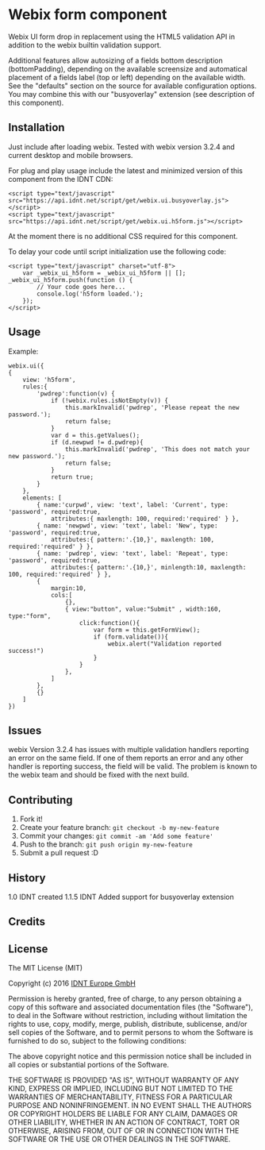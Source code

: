 # Webix form component

Webix UI form drop in replacement using the HTML5 validation API in addition to the webix builtin validation support.

Additional features allow autosizing of a fields bottom description (bottomPadding), depending on the available screensize and automatical placement of a fields label (top or left) depending on the available width. See the "defaults" section on the source for available configuration options. 
You may combine this with our "busyoverlay" extension (see description of this component).

## Installation

Just include after loading webix. Tested with webix version 3.2.4 and current desktop and mobile browsers.

For plug and play usage include the latest and minimized version of this component from the IDNT CDN:

    <script type="text/javascript" src="https://api.idnt.net/script/get/webix.ui.busyoverlay.js"></script>
    <script type="text/javascript" src="https://api.idnt.net/script/get/webix.ui.h5form.js"></script>

At the moment there is no additional CSS required for this component.

To delay your code until script initialization use the following code:

	<script type="text/javascript" charset="utf-8">
        var _webix_ui_h5form = _webix_ui_h5form || []; _webix_ui_h5form.push(function () {
			// Your code goes here...
            console.log('h5form loaded.');
        });
    </script>

## Usage

Example:

	webix.ui({
	{
		view: 'h5form',
		rules:{
			'pwdrep':function(v) {
				if (!webix.rules.isNotEmpty(v)) {
					this.markInvalid('pwdrep', 'Please repeat the new password.');
					return false;
				}
				var d = this.getValues();
				if (d.newpwd != d.pwdrep){
					this.markInvalid('pwdrep', 'This does not match your new password.');
					return false;
				}
				return true;												
			}
		},
		elements: [
			{ name:'curpwd', view: 'text', label: 'Current', type: 'password', required:true, 
				attributes:{ maxlength: 100, required:'required' } },
			{ name: 'newpwd', view: 'text', label: 'New', type: 'password', required:true, 
				attributes:{ pattern:'.{10,}', maxlength: 100, required:'required' } },
			{ name: 'pwdrep', view: 'text', label: 'Repeat', type: 'password', required:true,
				attributes:{ pattern:'.{10,}', minlength:10, maxlength: 100, required:'required' } },
			{ 
				margin:10, 
				cols:[
					{},
					{ view:"button", value:"Submit" , width:160, type:"form", 
						click:function(){
							var form = this.getFormView();
							if (form.validate()){
								webix.alert("Validation reported success!")
							}
						}													
					},
				]
			},
			{}
		]	
	})

## Issues

webix Version 3.2.4 has issues with multiple validation handlers reporting an error on the same field. If one of them
reports an error and any other handler is reporting success, the field will be valid. The problem is known to the webix
team and should be fixed with the next build.

## Contributing

1. Fork it!
2. Create your feature branch: `git checkout -b my-new-feature`
3. Commit your changes: `git commit -am 'Add some feature'`
4. Push to the branch: `git push origin my-new-feature`
5. Submit a pull request :D

## History

1.0 IDNT <marc> created
1.1.5 IDNT <marc> Added support for busyoverlay extension

## Credits


## License

The MIT License (MIT)

Copyright (c) 2016 [IDNT Europe GmbH](https://www.idnt.net/)

Permission is hereby granted, free of charge, to any person obtaining a copy of this software and associated documentation files (the "Software"), to deal in the Software without restriction, including without limitation the rights to use, copy, modify, merge, publish, distribute, sublicense, and/or sell copies of the Software, and to permit persons to whom the Software is furnished to do so, subject to the following conditions:

The above copyright notice and this permission notice shall be included in all copies or substantial portions of the Software.

THE SOFTWARE IS PROVIDED "AS IS", WITHOUT WARRANTY OF ANY KIND, EXPRESS OR IMPLIED, INCLUDING BUT NOT LIMITED TO THE WARRANTIES OF MERCHANTABILITY, FITNESS FOR A PARTICULAR PURPOSE AND NONINFRINGEMENT. IN NO EVENT SHALL THE AUTHORS OR COPYRIGHT HOLDERS BE LIABLE FOR ANY CLAIM, DAMAGES OR OTHER LIABILITY, WHETHER IN AN ACTION OF CONTRACT, TORT OR OTHERWISE, ARISING FROM, OUT OF OR IN CONNECTION WITH THE SOFTWARE OR THE USE OR OTHER DEALINGS IN THE SOFTWARE.

